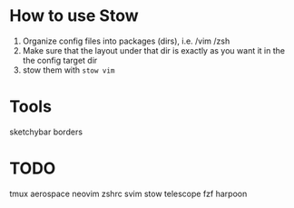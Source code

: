 # How to use Stow
1) Organize config files into packages (dirs), i.e. /vim /zsh
2) Make sure that the layout under that dir is exactly as you want it in the the config target dir
3) stow them with `stow vim`


# Tools
sketchybar
borders

# TODO
tmux
aerospace
neovim
zshrc
svim
stow
telescope 
fzf
harpoon
